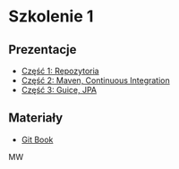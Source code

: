 # Szkolenie 1

## Prezentacje

- [Część 1: Repozytoria](http://dl.yuppy.pl/szkolenie/p1.html)
- [Część 2: Maven, Continuous Integration](http://dl.yuppy.pl/szkolenie/p2.html)
- [Część 3: Guice, JPA](http://dl.yuppy.pl/szkolenie/p3.html)

## Materiały

- [Git Book](http://git-scm.com/book/pl/v1/Pierwsze-kroki-Wprowadzenie-do-kontroli-wersji)


MW
